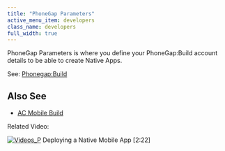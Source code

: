 ```yaml
---
title: "PhoneGap Parameters"
active_menu_item: developers
class_name: developers
full_width: true
---
```



PhoneGap Parameters is where you define your PhoneGap:Build account details to be able to create Native Apps.

See: [Phonegap:Build](/developers/user-guide/ac-mobile-build-phonegap/cordova/phonegapbuild/)

## Also See

 - [AC Mobile Build](/developers/user-guide/ac-mobile-build-phonegap/cordova/ac-mobile-build/)

Related Video:

[![Videos\_P](/img/docs/videos_p.png)](http://www.youtube.com/v/M9hLcnKOj04?autoplay=1&hd=1&fs=1&showsearch=0&rel=0&) Deploying a Native Mobile App [2:22]
